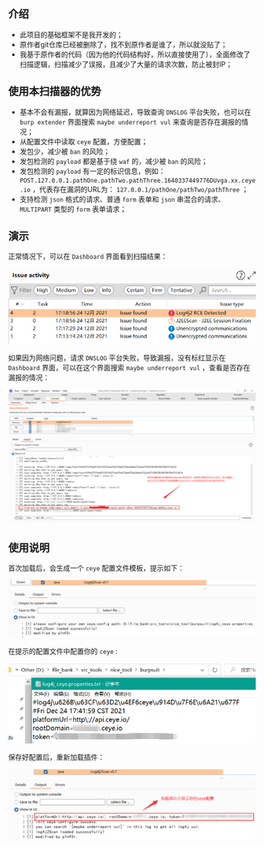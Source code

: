 ## 介绍
- 此项目的基础框架不是我开发的；
- 原作者git仓库已经被删除了，找不到原作者是谁了，所以就没贴了；
- 我基于原作者的代码（因为他的代码结构好，所以直接使用了），全面修改了扫描逻辑，扫描减少了误报，且减少了大量的请求次数，防止被封IP；

## 使用本扫描器的优势
- 基本不会有漏报，就算因为网络延迟，导致查询 `DNSLOG` 平台失败，也可以在 `burp extender` 界面搜索 `maybe underreport vul` 来查询是否存在漏报的情况；
- 从配置文件中读取 `ceye` 配置，方便配置；
- 发包少，减少被 `ban` 的风险；
- 发包检测的 `payload` 都是基于绕 `waf` 的，减少被 `ban` 的风险；
- 发包检测的 `payload` 有一定的标识信息，例如： `POST.127.0.0.1.pathOne.pathTwo.pathThree.1640337449776DUvga.xx.ceye.io` ，代表存在漏洞的URL为： `127.0.0.1/pathOne/pathTwo/pathThree` ；
- 支持检测 `json` 格式的请求、普通 `form` 表单和 `json` 串混合的请求、 `MULTIPART` 类型的 `form` 表单请求；

## 演示

正常情况下，可以在 `Dashboard` 界面看到扫描结果：

![image-20211224172926067](media/image-20211224172926067.png)

如果因为网络问题，请求 `DNSLOG` 平台失败，导致漏报，没有标红显示在 `Dashboard` 界面，可以在这个界面搜索 `maybe underreport vul` ，查看是否存在漏报的情况：

![image-20211224173450728](media/image-20211224173450728.png)

## 使用说明

首次加载后，会生成一个 `ceye` 配置文件模板，提示如下：

![image-20211224174252730](media/image-20211224174252730.png)

在提示的配置文件中配置你的 `ceye` :

![image-20211224174409284](media/image-20211224174409284.png)

保存好配置后，重新加载插件：

![image-20211224175017808](media/image-20211224175017808.png)
